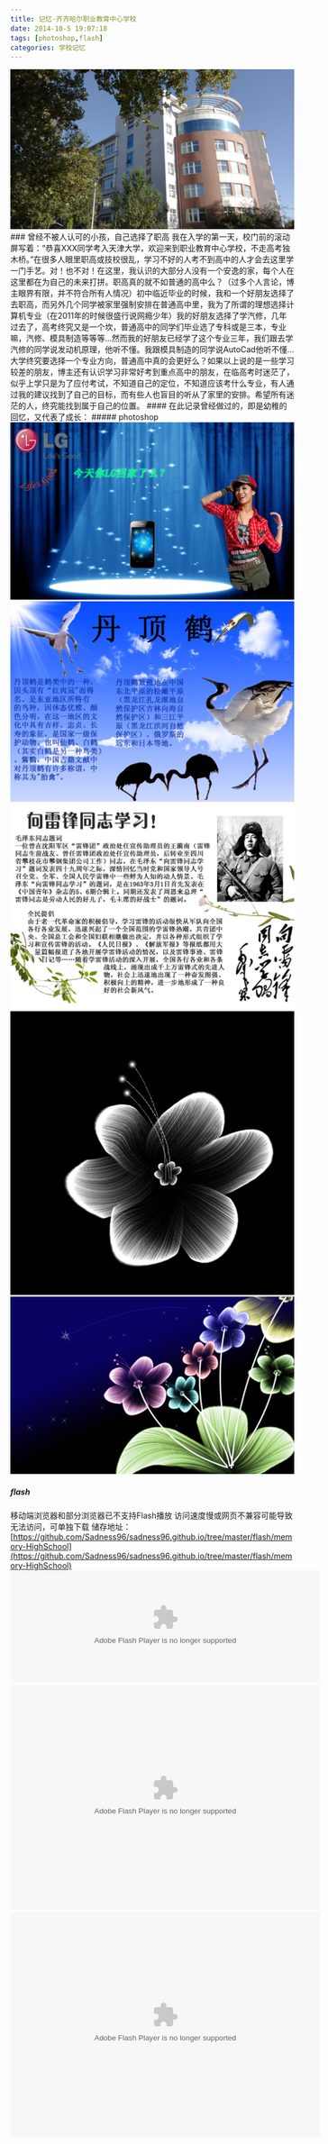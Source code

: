 ```yaml
---
title: 记忆-齐齐哈尔职业教育中心学校
date: 2014-10-5 19:07:18
tags: [photoshop,flash]
categories: 学校记忆
---
```

<img src="https://raw.githubusercontent.com/Sadness96/sadness96.github.io/master/images/blog/memory-HighSchool/school.png"/>
<!-- more -->
### 曾经不被人认可的小孩，自己选择了职高
我在入学的第一天，校门前的滚动屏写着：“恭喜XXX同学考入天津大学，欢迎来到职业教育中心学校，不走高考独木桥。”在很多人眼里职高或技校很乱，学习不好的人考不到高中的人才会去这里学一门手艺。对！也不对！在这里，我认识的大部分人没有一个安逸的家，每个人在这里都在为自己的未来打拼。职高真的就不如普通的高中么？（过多个人言论，博主眼界有限，并不符合所有人情况）初中临近毕业的时候，我和一个好朋友选择了去职高，而另外几个同学被家里强制安排在普通高中里，我为了所谓的理想选择计算机专业（在2011年的时候很盛行说网瘾少年）我的好朋友选择了学汽修，几年过去了，高考终究又是一个坎，普通高中的同学们毕业选了专科或是三本，专业嘛，汽修、模具制造等等等…然而我的好朋友已经学了这个专业三年，我们跟去学汽修的同学说发动机原理，他听不懂。我跟模具制造的同学说AutoCad他听不懂…大学终究要选择一个专业方向，普通高中真的会更好么？如果以上说的是一些学习较差的朋友，博主还有认识学习非常好考到重点高中的朋友，在临高考时迷茫了，似乎上学只是为了应付考试，不知道自己的定位，不知道应该考什么专业，有人通过我的建议找到了自己的目标，而有些人也盲目的听从了家里的安排。希望所有迷茫的人，终究能找到属于自己的位置。
#### 在此记录曾经做过的，即是幼稚的回忆，又代表了成长：
##### photoshop
<img src="https://raw.githubusercontent.com/Sadness96/sadness96.github.io/master/images/blog/memory-HighSchool/LG.gif"/>
<img src="https://raw.githubusercontent.com/Sadness96/sadness96.github.io/master/images/blog/memory-HighSchool/%E4%B8%B9%E9%A1%B6%E9%B9%A4.jpg"/>
<img src="https://raw.githubusercontent.com/Sadness96/sadness96.github.io/master/images/blog/memory-HighSchool/%E9%9B%B7%E9%94%8B.jpg"/>
<img src="https://raw.githubusercontent.com/Sadness96/sadness96.github.io/master/images/blog/memory-HighSchool/%E8%8A%B11.jpg"/>
<img src="https://raw.githubusercontent.com/Sadness96/sadness96.github.io/master/images/blog/memory-HighSchool/%E8%8A%B12.jpg"/>

##### flash
移动端浏览器和部分浏览器已不支持Flash播放
访问速度慢或网页不兼容可能导致无法访问，可单独下载
储存地址：[https://github.com/Sadness96/sadness96.github.io/tree/master/flash/memory-HighSchool](https://github.com/Sadness96/sadness96.github.io/tree/master/flash/memory-HighSchool)
<embed src="https://sadness96.github.io//flash//memory-HighSchool//苏宁.swf" width="550" height="200" type="application/x-shockwave-flash" allowNetworking="all"/>
<embed src="https://sadness96.github.io//flash//memory-HighSchool//期末.swf" width="550" height="400" type="application/x-shockwave-flash" allowNetworking="all"/>
<embed src="https://sadness96.github.io//flash//memory-HighSchool//粮.swf" width="550" height="400" type="application/x-shockwave-flash" allowNetworking="all"/>